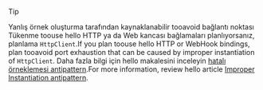 > [!TIP]
>
> <span data-ttu-id="fb288-101">Yanlış örnek oluşturma tarafından kaynaklanabilir tooavoid bağlantı noktası Tükenme toouse hello HTTP ya da Web kancası bağlamaları planlıyorsanız, planlama `HttpClient`.</span><span class="sxs-lookup"><span data-stu-id="fb288-101">If you plan toouse hello HTTP or WebHook bindings, plan tooavoid port exhaustion that can be caused by improper instantiation of `HttpClient`.</span></span> <span data-ttu-id="fb288-102">Daha fazla bilgi için hello makalesini inceleyin [hatalı örneklemesi antipattern](https://docs.microsoft.com/en-us/azure/architecture/antipatterns/improper-instantiation/).</span><span class="sxs-lookup"><span data-stu-id="fb288-102">For more information, review hello article [Improper Instantiation antipattern](https://docs.microsoft.com/en-us/azure/architecture/antipatterns/improper-instantiation/).</span></span>
>
